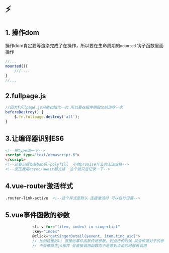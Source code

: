 # :zap:

## 1. 操作dom

操作dom肯定要等渲染完成了在操作，所以要在生命周期的`mounted` 钩子函数里面操作

```javascript
//...
mounted(){
    ///....
}
//...
```

## 2.fullpage.js

```javascript
//因为fullpage.js只能初始化一次 所以要在组件销毁之前清除一次
beforeDestroy() {
    $.fn.fullpage.destroy('all');
}
```

## 3.让编译器识别ES6

```html
<!--把type改一下-->
<script type="text/ecmascript-6">  
</script>
<!--还要记得安装babel-polyfill  不然promise什么的无法支持-->
<!--反正我用async/await都支持  这个就只是记录一下-->
```

## 4.vue-router激活样式

```html
.router-link-active  <!--这个样式是默认 连接激活时 可以自行设置-->
```

## 5.vue事件函数的参数

```javascript
            <li v-for="(item, index) in singerList" 
            :key="index" 
            @click="getSingerDetail($event, item.ting_uid)">
            // 比如这里的li 直接给事件函数传递参数，到点击的时候 就会传递对于的参数
            // 不会像原生js那样 会直接调用函数而不是等到点击的时候再调用
```



